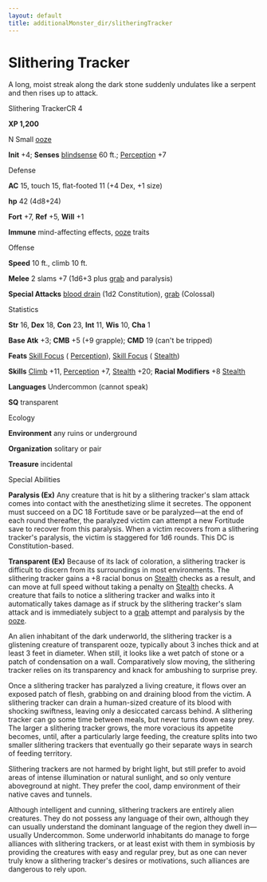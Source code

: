 ```yaml
---
layout: default
title: additionalMonster_dir/slitheringTracker
---
```

# Slithering Tracker

A long, moist streak along the dark stone suddenly undulates like a serpent and then rises up to attack.

Slithering TrackerCR 4

**XP 1,200**

N Small [ooze](monsters/creatureTypes#_ooze)

**Init** +4; **Senses** [blindsense](monster_dir/universalMonsterRules#_blindsense) 60 ft.; [Perception](additionalMonsters/../skill_dir/perception#_perception) +7

Defense

**AC** 15, touch 15, flat-footed 11 (+4 Dex, +1 size)

**hp** 42 (4d8+24)

**Fort** +7, **Ref** +5, **Will** +1

**Immune** mind-affecting effects, [ooze](monsters/creatureTypes#_ooze) traits

Offense

**Speed** 10 ft., climb 10 ft.

**Melee** 2 slams +7 (1d6+3 plus [grab](monster_dir/universalMonsterRules#_grab) and paralysis)

**Special Attacks** [blood drain](monsters/universalMonsterRules#_blood-drain) (1d2 Constitution), [grab](monster_dir/universalMonsterRules#_grab) (Colossal)

Statistics

**Str** 16, **Dex** 18, **Con** 23, **Int** 11, **Wis** 10, **Cha** 1

**Base Atk** +3; **CMB** +5 (+9 grapple); **CMD** 19 (can't be tripped)

**Feats** [Skill Focus](additionalMonsters/../feats#_skill-focus) ( [Perception](additionalMonster_dir/../skill_dir/perception#_perception)), [Skill Focus](additionalMonsters/../feats#_skill-focus) ( [Stealth](additionalMonster_dir/../skill_dir/stealth#_stealth))

**Skills** [Climb](additionalMonsters/../skill_dir/climb#_climb) +11, [Perception](additionalMonsters/../skill_dir/perception#_perception) +7, [Stealth](additionalMonsters/../skill_dir/stealth#_stealth) +20; **Racial Modifiers** +8 [Stealth](additionalMonsters/../skill_dir/stealth#_stealth)

**Languages** Undercommon (cannot speak)

**SQ** transparent

Ecology

**Environment** any ruins or underground

**Organization** solitary or pair

**Treasure** incidental

Special Abilities

**Paralysis (Ex)** Any creature that is hit by a slithering tracker's slam attack comes into contact with the anesthetizing slime it secretes. The opponent must succeed on a DC 18 Fortitude save or be paralyzed—at the end of each round thereafter, the paralyzed victim can attempt a new Fortitude save to recover from this paralysis. When a victim recovers from a slithering tracker's paralysis, the victim is staggered for 1d6 rounds. This DC is Constitution-based.

**Transparent (Ex)** Because of its lack of coloration, a slithering tracker is difficult to discern from its surroundings in most environments. The slithering tracker gains a +8 racial bonus on [Stealth](additionalMonsters/../skill_dir/stealth#_stealth) checks as a result, and can move at full speed without taking a penalty on [Stealth](additionalMonsters/../skill_dir/stealth#_stealth) checks. A creature that fails to notice a slithering tracker and walks into it automatically takes damage as if struck by the slithering tracker's slam attack and is immediately subject to a [grab](monsters/universalMonsterRules#_grab) attempt and paralysis by the [ooze](monster_dir/creatureTypes#_ooze).

An alien inhabitant of the dark underworld, the slithering tracker is a glistening creature of transparent ooze, typically about 3 inches thick and at least 3 feet in diameter. When still, it looks like a wet patch of stone or a patch of condensation on a wall. Comparatively slow moving, the slithering tracker relies on its transparency and knack for ambushing to surprise prey.

Once a slithering tracker has paralyzed a living creature, it flows over an exposed patch of flesh, grabbing on and draining blood from the victim. A slithering tracker can drain a human-sized creature of its blood with shocking swiftness, leaving only a desiccated carcass behind. A slithering tracker can go some time between meals, but never turns down easy prey. The larger a slithering tracker grows, the more voracious its appetite becomes, until, after a particularly large feeding, the creature splits into two smaller slithering trackers that eventually go their separate ways in search of feeding territory.

Slithering trackers are not harmed by bright light, but still prefer to avoid areas of intense illumination or natural sunlight, and so only venture aboveground at night. They prefer the cool, damp environment of their native caves and tunnels.

Although intelligent and cunning, slithering trackers are entirely alien creatures. They do not possess any language of their own, although they can usually understand the dominant language of the region they dwell in—usually Undercommon. Some underworld inhabitants do manage to forge alliances with slithering trackers, or at least exist with them in symbiosis by providing the creatures with easy and regular prey, but as one can never truly know a slithering tracker's desires or motivations, such alliances are dangerous to rely upon.

